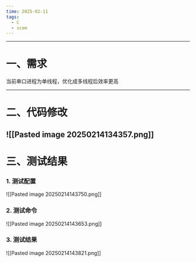 ```yaml
---
time: 2025-02-11
tags:
  - C
  - scom
---
```

--- 
# 一、需求
当前串口进程为单线程，优化成多线程后效率更高

---
# 二、代码修改

![[Pasted image 20250214134357.png]]
--- 
# 三、测试结果

### 1. 测试配置
![[Pasted image 20250214143750.png]]


### 2. 测试命令

![[Pasted image 20250214143653.png]]
### 3. 测试结果


![[Pasted image 20250214143821.png]]